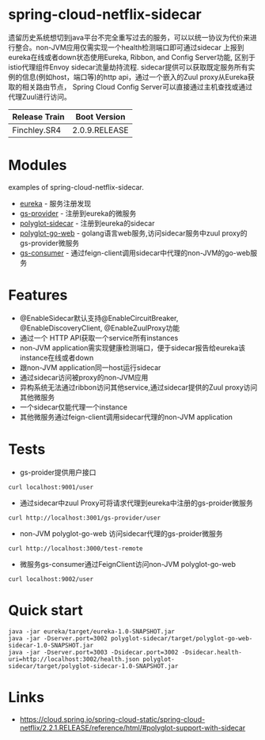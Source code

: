 # spring-cloud-netflix-sidecar
遗留历史系统想切到java平台不完全重写过去的服务，可以以统一协议为代价来进行整合。non-JVM应用仅需实现一个health检测端口即可通过sidecar
上报到eureka在线或者down状态使用Eureka, Ribbon, and Config Server功能, 区别于istio代理组件Envoy sidecar流量劫持流程. 
sidecar提供可以获取既定服务所有实例的信息(例如host，端口等)的http api，通过一个嵌入的Zuul proxy从Eureka获取的相关路由节点，
Spring Cloud Config Server可以直接通过主机查找或通过代理Zuul进行访问。

| Release Train |  Boot Version |
| :--- | :---: | 
| Finchley.SR4 | 2.0.9.RELEASE | 

# Modules

examples of spring-cloud-netflix-sidecar.

* [eureka](./eureka) - 服务注册发现
* [gs-provider](./gs-provider) - 注册到eureka的微服务
* [polyglot-sidecar](./polyglot-sidecar) - 注册到eureka的sidecar
* [polyglot-go-web](./polyglot-go-web) - golang语言web服务,访问sidecar服务中zuul proxy的gs-provider微服务
* [gs-consumer](./gs-consumer) - 通过feign-client调用sidecar中代理的non-JVM的go-web服务

# Features

* @EnableSidecar默认支持@EnableCircuitBreaker, @EnableDiscoveryClient, @EnableZuulProxy功能
* 通过一个 HTTP API获取一个service所有instances
* non-JVM application需实现健康检测端口，便于sidecar报告给eureka该instance在线或者down
* 跟non-JVM application同一host运行sidecar
* 通过sidecar访问被proxy的non-JVM应用
* 异构系统无法通过ribbon访问其他service,通过sidecar提供的Zuul proxy访问其他微服务
* 一个sidecar仅能代理一个instance
* 其他微服务通过feign-client调用sidecar代理的non-JVM application

# Tests
* gs-proider提供用户接口 

```curl localhost:9001/user```
* 通过sidecar中zuul Proxy可将请求代理到eureka中注册的gs-proider微服务

```curl http://localhost:3001/gs-provider/user```
* non-JVM polyglot-go-web 访问sidecar代理的gs-proider微服务

```curl http://localhost:3000/test-remote```
* 微服务gs-consumer通过FeignClient访问non-JVM polyglot-go-web

```curl localhost:9002/user```

# Quick start
```
java -jar eureka/target/eureka-1.0-SNAPSHOT.jar
java -jar -Dserver.port=3002 polyglot-sidecar/target/polyglot-go-web-sidecar-1.0-SNAPSHOT.jar
java -jar -Dserver.port=3003 -Dsidecar.port=3002 -Dsidecar.health-uri=http://localhost:3002/health.json polyglot-sidecar/target/polyglot-sidecar-1.0-SNAPSHOT.jar

```

# Links
* https://cloud.spring.io/spring-cloud-static/spring-cloud-netflix/2.2.1.RELEASE/reference/html/#polyglot-support-with-sidecar
